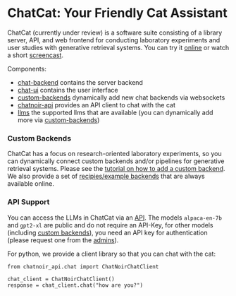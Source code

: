 # ChatCat: Your Friendly Cat Assistant

ChatCat (currently under review) is a software suite consisting of a library server, API, and web frontend for conducting laboratory experiments and user studies with generative retrieval systems. You can try it [online](https://chat.web.webis.de/) or watch a short [screencast](https://chat.web.webis.de/t/screencast-of-chatcat).

Components:
- [chat-backend](chat-backend) contains the server backend
- [chat-ui](chat-ui) contains the user interface
- [custom-backends](custom-backends) dynamically add new chat backends via websockets
- [chatnoir-api](api-support) provides an API client to chat with the cat
- [llms](llms) the supported llms that are available (you can dynamically add more via [custom-backends](custom-backends))

### Custom Backends

ChatCat has a focus on research-oriented laboratory experiments, so you can dynamically connect custom backends and/or pipelines for generative retrieval systems. Please see the [tutorial on how to add a custom backend](custom-backends). We also provide a set of [recipies/example backends](custom-backends/recipies) that are always available online.


### API Support

You can access the LLMs in ChatCat via an [API](https://github.com/chatnoir-eu/chatnoir-api).
The models `alpaca-en-7b` and `gpt2-xl` are public and do not require an API-Key, for other models (including [custom backends](custom-backends)), you need an API key for authentication (please request one from the [admins](mailto:maik.froebe@uni-jena.de)).

For python, we provide a client library so that you can chat with the cat:
```
from chatnoir_api.chat import ChatNoirChatClient

chat_client = ChatNoirChatClient()
response = chat_client.chat("how are you?")
```

